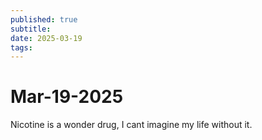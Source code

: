 ```yaml
---
published: true
subtitle: 
date: 2025-03-19
tags: 
---
```


# Mar-19-2025

Nicotine is a wonder drug, I cant imagine my life without it.